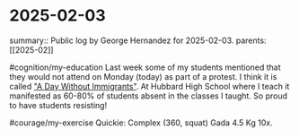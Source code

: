 #  2025-02-03

summary:: Public log by George Hernandez for 2025-02-03.
parents: [[2025-02]]

#cognition/my-education Last week some of my students mentioned that they would not attend on Monday (today) as part of a protest. I think it is called ["A Day Without Immigrants"](https://www.nbcchicago.com/news/local/businesses-across-the-chicago-area-close-for-a-day-without-immigrants-protest/3663649/). At Hubbard High School where I teach it manifested as 60-80% of students absent in the classes I taught. So proud to have students resisting!

#courage/my-exercise Quickie: Complex (360, squat) Gada 4.5 Kg 10x. 
